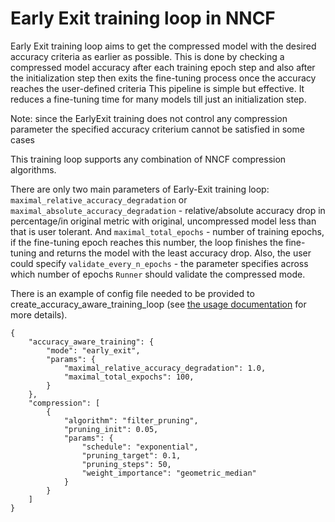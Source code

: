 # Early Exit training loop in NNCF

Early Exit training loop aims to get the compressed model with the desired accuracy criteria as earlier as possible. This is done by checking a compressed model accuracy after each training epoch step and also after the initialization step then exits the fine-tuning process once the accuracy reaches the user-defined criteria
This pipeline is simple but effective. It reduces a fine-tuning time for many models till just an initialization step. 

Note: since the EarlyExit training does not control any compression parameter the specified accuracy criterium cannot be satisfied in some cases

This training loop supports any combination of NNCF compression algorithms.

There are only two main parameters of Early-Exit training loop: `maximal_relative_accuracy_degradation` or `maximal_absolute_accuracy_degradation` - relative/absolute accuracy drop in percentage/in original metric with original, uncompressed model less than that is user tolerant. And `maximal_total_epochs` - number of training epochs, if the fine-tuning epoch reaches this number, the loop finishes the fine-tuning and returns the model with the least accuracy drop.
Also, the user could specify `validate_every_n_epochs` - the parameter specifies across which number of epochs `Runner` should validate the compressed mode.


There is an example of config file needed to be provided to create_accuracy_aware_training_loop (see [the usage documentation](../Usage.md#accuracy-aware-model-training) for more details).

```
{
    "accuracy_aware_training": {
        "mode": "early_exit",
        "params": {
            "maximal_relative_accuracy_degradation": 1.0,
            "maximal_total_expochs": 100,
        }
    },
    "compression": [
        {
            "algorithm": "filter_pruning",
            "pruning_init": 0.05,
            "params": {
                "schedule": "exponential",
                "pruning_target": 0.1,
                "pruning_steps": 50,
                "weight_importance": "geometric_median"
            }
        }
    ]
}

```
 
 